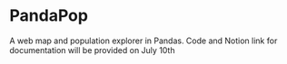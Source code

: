 # PandaPop
A web map and population explorer in Pandas. Code and Notion link for documentation will be provided on July 10th
